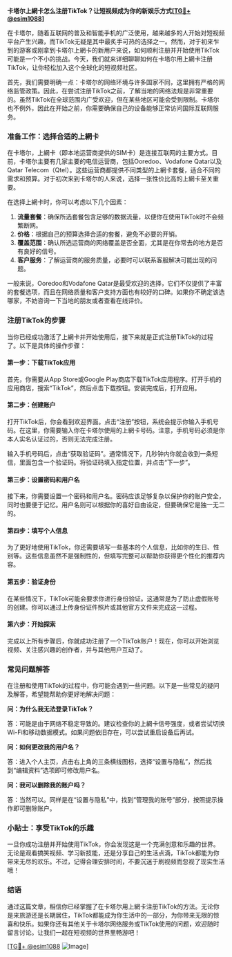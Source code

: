 **卡塔尔上網卡怎么注册TikTok？让短视频成为你的新娱乐方式[[TG💪+ @esim1088](https://t.me/s/esim1088)]**

在卡塔尔，随着互联网的普及和智能手机的广泛使用，越来越多的人开始对短视频平台产生兴趣，而TikTok无疑是其中最炙手可热的选择之一。然而，对于初来乍到的游客或刚拿到卡塔尔上網卡的新用户来说，如何顺利注册并开始使用TikTok可能是一个不小的挑战。今天，我们就来详细聊聊如何在卡塔尔用上網卡注册TikTok，让你轻松加入这个全球化的短视频社区。

首先，我们需要明确一点：卡塔尔的网络环境与许多国家不同，这里拥有严格的网络监管政策。因此，在尝试注册TikTok之前，了解当地的网络法规是非常重要的。虽然TikTok在全球范围内广受欢迎，但在某些地区可能会受到限制。卡塔尔也不例外，因此在开始之前，你需要确保自己的设备能够正常访问国际互联网服务。

### 准备工作：选择合适的上網卡

在卡塔尔，上網卡（即本地运营商提供的SIM卡）是连接互联网的主要方式。目前，卡塔尔主要有几家主要的电信运营商，包括Ooredoo、Vodafone Qatar以及Qatar Telecom（Qtel）。这些运营商都提供不同类型的上網卡套餐，适合不同的需求和预算。对于初次来到卡塔尔的人来说，选择一张性价比高的上網卡至关重要。

在选择上網卡时，你可以考虑以下几个因素：

1. **流量套餐**：确保所选套餐包含足够的数据流量，以便你在使用TikTok时不会频繁断网。
2. **价格**：根据自己的预算选择合适的套餐，避免不必要的开销。
3. **覆盖范围**：确认所选运营商的网络覆盖是否全面，尤其是在你常去的地方是否有良好的信号。
4. **客户服务**：了解运营商的服务质量，必要时可以联系客服解决可能出现的问题。

一般来说，Ooredoo和Vodafone Qatar是最受欢迎的选择，它们不仅提供了丰富的套餐选项，而且在网络质量和客户支持方面也有较好的口碑。如果你不确定该选哪家，不妨咨询一下当地的朋友或者查看在线评价。

### 注册TikTok的步骤

当你已经成功激活了上網卡并开始使用后，接下来就是正式注册TikTok的过程了。以下是具体的操作步骤：

#### 第一步：下载TikTok应用

首先，你需要从App Store或Google Play商店下载TikTok应用程序。打开手机的应用商店，搜索“TikTok”，然后点击下载按钮。安装完成后，打开应用。

#### 第二步：创建账户

打开TikTok后，你会看到欢迎界面。点击“注册”按钮，系统会提示你输入手机号码。在这里，你需要输入你在卡塔尔使用的上網卡号码。注意，手机号码必须是你本人实名认证过的，否则无法完成注册。

输入手机号码后，点击“获取验证码”。通常情况下，几秒钟内你就会收到一条短信，里面包含一个验证码。将验证码填入指定位置，并点击“下一步”。

#### 第三步：设置密码和用户名

接下来，你需要设置一个密码和用户名。密码应该足够复杂以保护你的账户安全，同时也要便于记忆。用户名则可以根据你的喜好自由设定，但要确保它是独一无二的。

#### 第四步：填写个人信息

为了更好地使用TikTok，你还需要填写一些基本的个人信息，比如你的生日、性别等。这些信息虽然不是强制性的，但填写完整可以帮助你获得更个性化的推荐内容。

#### 第五步：验证身份

在某些情况下，TikTok可能会要求你进行身份验证。这通常是为了防止虚假账号的创建。你可以通过上传身份证件照片或其他官方文件来完成这一过程。

#### 第六步：开始探索

完成以上所有步骤后，你就成功注册了一个TikTok账户！现在，你可以开始浏览视频、关注感兴趣的创作者，并与其他用户互动了。

### 常见问题解答

在注册和使用TikTok的过程中，你可能会遇到一些问题。以下是一些常见的疑问及解答，希望能帮助你更好地解决问题：

**问：为什么我无法登录TikTok？**

答：可能是由于网络不稳定导致的。建议检查你的上網卡信号强度，或者尝试切换Wi-Fi和移动数据模式。如果问题依旧存在，可以尝试重启设备后再试。

**问：如何更改我的用户名？**

答：进入个人主页，点击右上角的三条横线图标，选择“设置与隐私”，然后找到“编辑资料”选项即可修改用户名。

**问：我可以删除我的账户吗？**

答：当然可以。同样是在“设置与隐私”中，找到“管理我的账号”部分，按照提示操作即可删除账户。

### 小贴士：享受TikTok的乐趣

一旦你成功注册并开始使用TikTok，你会发现这是一个充满创意和乐趣的世界。无论是观看搞笑视频、学习新技能，还是分享自己的生活点滴，TikTok都能为你带来无尽的欢乐。不过，记得合理安排时间，不要沉迷于刷视频而忽视了现实生活哦！

### 结语

通过这篇文章，相信你已经掌握了在卡塔尔用上網卡注册TikTok的方法。无论你是来旅游还是长期居住，TikTok都能成为你生活中的一部分，为你带来无限的惊喜和快乐。如果你还有其他关于卡塔尔网络服务或TikTok使用的问题，欢迎随时留言讨论。让我们一起在短视频的世界里畅游吧！

[[TG💪+ @esim1088](https://t.me/s/esim1088) ![Image](https://i.postimg.cc/4NQfJmqS/Snipaste-2025-05-13-00-14-12.png)]